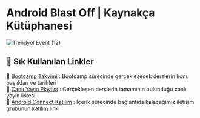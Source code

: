 # Android Blast Off | Kaynakça Kütüphanesi

![Trendyol Event (12)](https://github.com/user-attachments/assets/7af9cccf-5cf4-4b31-b820-b8ffc2038c38)


## 📌 Sık Kullanılan Linkler

📌 [Bootcamp Takvimi](https://docs.google.com/spreadsheets/d/1hsckdhSJrvN6VG0NfO2lghY0A8bSjqhGYnNATGPWzcc/edit?usp=sharing) : Bootcamp sürecinde gerçekleşecek derslerin konu başlıkları ve tarihleri <br>
📌 [Canlı Yayın Playlist](https://docs.google.com/spreadsheets/d/1hsckdhSJrvN6VG0NfO2lghY0A8bSjqhGYnNATGPWzcc/edit?usp=sharing) : Gerçekleşen derslerin tamamının bulunduğu canlı yayın listesi <br>
📌 [Android Connect Katılım](https://docs.google.com/spreadsheets/d/1-GC90i-YYEz-fQMLNJTcydNdWzQtftlX2anWyyR0xDc/edit?usp=sharing) : İçerik sürecinde bağlantıda kalacağımız iletişim grubunun katılım linki <br>

